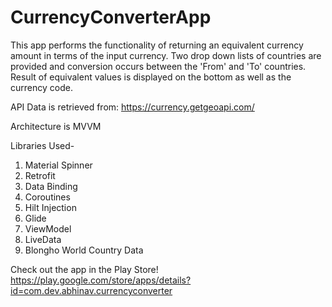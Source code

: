 # CurrencyConverterApp

This app performs the functionality of returning an equivalent currency amount in terms of the input currency. 
Two drop down lists of countries are provided and conversion occurs between the 'From' and 'To' countries. Result of equivalent values is displayed on the bottom as well as the currency code.

API Data is retrieved from: https://currency.getgeoapi.com/

Architecture is MVVM

Libraries Used-
1) Material Spinner
2) Retrofit
3) Data Binding
4) Coroutines
5) Hilt Injection
6) Glide
7) ViewModel
8) LiveData
9) Blongho World Country Data


Check out the app in the Play Store!
https://play.google.com/store/apps/details?id=com.dev.abhinav.currencyconverter
